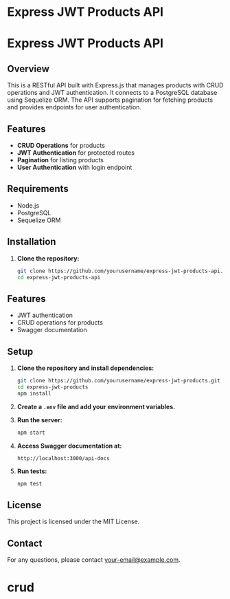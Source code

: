 # Express JWT Products API

# Express JWT Products API

## Overview

This is a RESTful API built with Express.js that manages products with CRUD operations and JWT authentication. It connects to a PostgreSQL database using Sequelize ORM. The API supports pagination for fetching products and provides endpoints for user authentication.

## Features

- **CRUD Operations** for products
- **JWT Authentication** for protected routes
- **Pagination** for listing products
- **User Authentication** with login endpoint

## Requirements

- Node.js
- PostgreSQL
- Sequelize ORM

## Installation

1. **Clone the repository:**

   ```bash
   git clone https://github.com/yourusername/express-jwt-products-api.git
   cd express-jwt-products-api
   ```

## Features

- JWT authentication
- CRUD operations for products
- Swagger documentation

## Setup

1. **Clone the repository and install dependencies:**

   ```bash
   git clone https://github.com/yourusername/express-jwt-products.git
   cd express-jwt-products
   npm install
   ```
2. **Create a `.env` file and add your environment variables.**
3. **Run the server:**

   ```bash
   npm start
   ```
4. **Access Swagger documentation at:**

   ```plaintext
   http://localhost:3000/api-docs
   ```
5. **Run tests:**

   ```bash
   npm test
   ```

## License

This project is licensed under the MIT License.

## Contact

For any questions, please contact [your-email@example.com](mailto:your-email@example.com).
# crud
